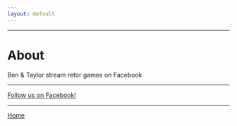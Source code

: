 ```yaml
---
layout: default
---
```


* * *

# About

Ben & Taylor stream retor games on Facebook

* * *
<a href="https://www.facebook.com/BLTRetro">Follow us on Facebook!</a>
* * *

[Home](./)
